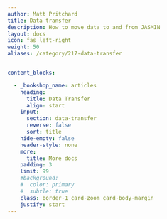 ```yaml
---
author: Matt Pritchard
title: Data transfer
description: How to move data to and from JASMIN
layout: docs
icon: fas left-right
weight: 50
aliases: /category/217-data-transfer


content_blocks:

  - _bookshop_name: articles
    heading:
      title: Data Transfer
      align: start
    input:
      section: data-transfer
      reverse: false
      sort: title
    hide-empty: false
    header-style: none
    more:
      title: More docs
    padding: 3
    limit: 99
    #background:
    #  color: primary
    #  subtle: true
    class: border-1 card-zoom card-body-margin
    justify: start
---
```


